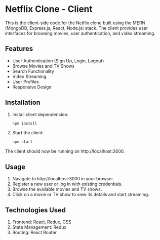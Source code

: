 # Netflix Clone - Client

This is the client-side code for the Netflix clone built using the MERN (MongoDB, Express.js, React, Node.js) stack. The client provides user interfaces for browsing movies, user authentication, and video streaming.

## Features

- User Authentication (Sign Up, Login, Logout)
- Browse Movies and TV Shows
- Search Functionality
- Video Streaming
- User Profiles
- Responsive Design

## Installation

1. Install client dependencies:
   ```bash
   npm install
2. Start the client:
   ```bash
   npm start
The client should now be running on http://localhost:3000.

## Usage

1. Navigate to http://localhost:3000 in your browser.
2. Register a new user or log in with existing credentials.
3. Browse the available movies and TV shows.
4. Click on a movie or TV show to view its details and start streaming.

## Technologies Used

1. Frontend: React, Redux, CSS
2. State Management: Redux
3. Routing: React Router


